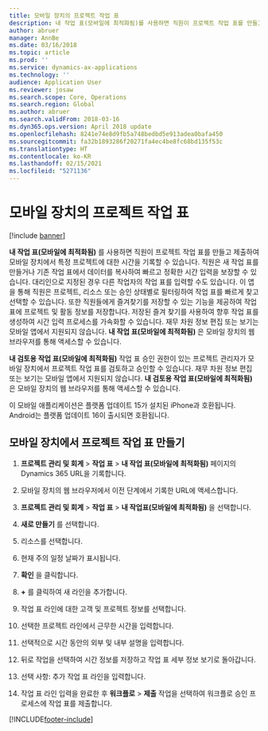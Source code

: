 ```yaml
---
title: 모바일 장치의 프로젝트 작업 표
description: 내 작업 표(모바일에 최적화됨)를 사용하면 직원이 프로젝트 작업 표를 만들고 제출하여 모바일 장치에서 특정 프로젝트에 대한 시간을 기록할 수 있습니다.
author: abruer
manager: AnnBe
ms.date: 03/16/2018
ms.topic: article
ms.prod: ''
ms.service: dynamics-ax-applications
ms.technology: ''
audience: Application User
ms.reviewer: josaw
ms.search.scope: Core, Operations
ms.search.region: Global
ms.author: abruer
ms.search.validFrom: 2018-03-16
ms.dyn365.ops.version: April 2018 update
ms.openlocfilehash: 8241e74e8d9fb5a748bedbd5e913adea0bafa450
ms.sourcegitcommit: fa32b1893286f20271fa4ec4be8fc68bd135f53c
ms.translationtype: HT
ms.contentlocale: ko-KR
ms.lasthandoff: 02/15/2021
ms.locfileid: "5271136"
---
```

# <a name="project-timesheets-on-a-mobile-device"></a>모바일 장치의 프로젝트 작업 표

[!include [banner](../includes/banner.md)]

**내 작업 표(모바일에 최적화됨)** 를 사용하면 직원이 프로젝트 작업 표를 만들고 제출하여 모바일 장치에서 특정 프로젝트에 대한 시간을 기록할 수 있습니다. 직원은 새 작업 표를 만들거나 기존 작업 표에서 데이터를 복사하여 빠르고 정확한 시간 입력을 보장할 수 있습니다. 대리인으로 지정된 경우 다른 작업자의 작업 표를 입력할 수도 있습니다. 이 앱을 통해 직원은 프로젝트, 리소스 또는 승인 상태별로 필터링하여 작업 표를 빠르게 찾고 선택할 수 있습니다. 또한 직원들에게 즐겨찾기를 저장할 수 있는 기능을 제공하여 작업 표에 프로젝트 및 활동 정보를 저장합니다. 저장된 즐겨 찾기를 사용하여 향후 작업 표를 생성하여 시간 입력 프로세스를 가속화할 수 있습니다. 재무 차원 정보 편집 또는 보기는 모바일 앱에서 지원되지 않습니다. **내 작업 표(모바일에 최적화됨)** 은 모바일 장치의 웹 브라우저를 통해 액세스할 수 있습니다.

**내 검토용 작업 표(모바일에 최적화됨)** 작업 표 승인 권한이 있는 프로젝트 관리자가 모바일 장치에서 프로젝트 작업 표를 검토하고 승인할 수 있습니다. 재무 차원 정보 편집 또는 보기는 모바일 앱에서 지원되지 않습니다. **내 검토용 작업 표(모바일에 최적화됨)** 은 모바일 장치의 웹 브라우저를 통해 액세스할 수 있습니다.

이 모바일 애플리케이션은 플랫폼 업데이트 15가 설치된 iPhone과 호환됩니다.
Android는 플랫폼 업데이트 16이 출시되면 호환됩니다.

## <a name="create-a-project-timesheet-on-your-mobile-device"></a>모바일 장치에서 프로젝트 작업 표 만들기

1.  **프로젝트 관리 및 회계** \> **작업 표** \> **내 작업 표(모바일에 최적화됨)** 페이지의 Dynamics 365 URL을 기록합니다.

2.  모바일 장치의 웹 브라우저에서 이전 단계에서 기록한 URL에 액세스합니다.
 
3.  **프로젝트 관리 및 회계** \> **작업 표** \> **내 작업표(모바일에 최적화됨)** 을 선택합니다.

4.  **새로 만들기** 를 선택합니다.

5.  리소스를 선택합니다.

6.  현재 주의 일정 날짜가 표시됩니다.

7.  **확인** 을 클릭합니다.

8.  **+** 를 클릭하여 새 라인을 추가합니다.

9.  작업 표 라인에 대한 고객 및 프로젝트 정보를 선택합니다.

10. 선택한 프로젝트 라인에서 근무한 시간을 입력합니다.

11. 선택적으로 시간 동안의 외부 및 내부 설명을 입력합니다.

12. 뒤로 작업을 선택하여 시간 정보를 저장하고 작업 표 세부 정보 보기로 돌아갑니다.

13. 선택 사항: 추가 작업 표 라인을 입력합니다.

14. 작업 표 라인 입력을 완료한 후 **워크플로** \> **제출** 작업을 선택하여 워크플로 승인 프로세스에 작업 표를 제출합니다.


[!INCLUDE[footer-include](../includes/footer-banner.md)]